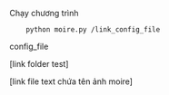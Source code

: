 Chạy chương trình 

        python moire.py /link_config_file
        
        
        
config_file 

[link folder test]

[link file text chứa tên ảnh moire]
